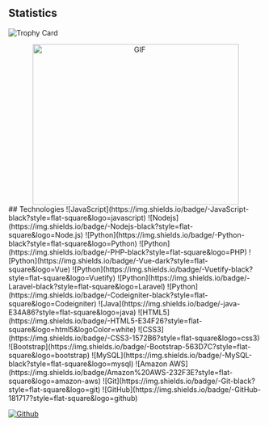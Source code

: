 ## Statistics
![Trophy Card](https://github-profile-trophy.vercel.app/?username=mrpostman02)
<center>
<img align="center" alt="GIF" src="https://github.com/mrpostman02/mrpostman02/blob/main/coding.gif?raw=true" width="408" height="318" />
 </center>
## Technologies
![JavaScript](https://img.shields.io/badge/-JavaScript-black?style=flat-square&logo=javascript)
![Nodejs](https://img.shields.io/badge/-Nodejs-black?style=flat-square&logo=Node.js)
![Python](https://img.shields.io/badge/-Python-black?style=flat-square&logo=Python)
![Python](https://img.shields.io/badge/-PHP-black?style=flat-square&logo=PHP)
![Python](https://img.shields.io/badge/-Vue-dark?style=flat-square&logo=Vue)
![Python](https://img.shields.io/badge/-Vuetify-black?style=flat-square&logo=Vuetify)
![Python](https://img.shields.io/badge/-Laravel-black?style=flat-square&logo=Laravel)
![Python](https://img.shields.io/badge/-Codeigniter-black?style=flat-square&logo=Codeigniter)
![Java](https://img.shields.io/badge/-java-E34A86?style=flat-square&logo=java)
![HTML5](https://img.shields.io/badge/-HTML5-E34F26?style=flat-square&logo=html5&logoColor=white)
![CSS3](https://img.shields.io/badge/-CSS3-1572B6?style=flat-square&logo=css3)
![Bootstrap](https://img.shields.io/badge/-Bootstrap-563D7C?style=flat-square&logo=bootstrap)
![MySQL](https://img.shields.io/badge/-MySQL-black?style=flat-square&logo=mysql)
![Amazon AWS](https://img.shields.io/badge/Amazon%20AWS-232F3E?style=flat-square&logo=amazon-aws)
![Git](https://img.shields.io/badge/-Git-black?style=flat-square&logo=git)
![GitHub](https://img.shields.io/badge/-GitHub-181717?style=flat-square&logo=github)

[![Github](https://img.shields.io/github/followers/mrpostman02?label=Follow&style=social)](https://github.com/mrpostman02)

